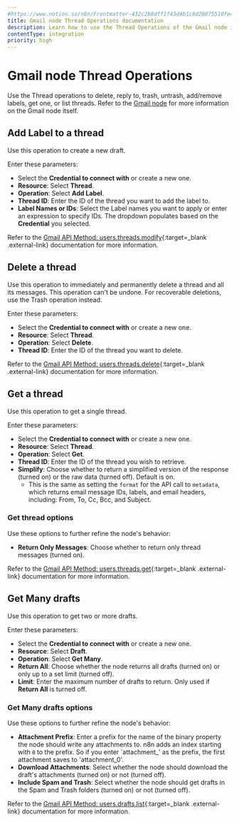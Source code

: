 ```yaml
---
#https://www.notion.so/n8n/Frontmatter-432c2b8dff1f43d4b1c8d20075510fe4
title: Gmail node Thread Operations documentation
description: Learn how to use the Thread Operations of the Gmail node in n8n. Follow technical documentation to integrate Thread Operations into your workflows.
contentType: integration
priority: high
---
```


# Gmail node Thread Operations

Use the Thread operations to delete, reply to, trash, untrash, add/remove labels, get one, or list threads. Refer to the [Gmail node](/integrations/builtin/app-nodes/n8n-nodes-base.gmail/) for more information on the Gmail node itself.

## Add Label to a thread

Use this operation to create a new draft.

Enter these parameters:

* Select the **Credential to connect with** or create a new one.
* **Resource**: Select **Thread**.
* **Operation**: Select **Add Label**.
* **Thread ID**: Enter the ID of the thread you want to add the label to.
* **Label Names or IDs**: Select the Label names you want to apply or enter an expression to specify IDs. The dropdown populates based on the **Credential** you selected.

Refer to the [Gmail API Method: users.threads.modify](https://developers.google.com/gmail/api/reference/rest/v1/users.threads/modify){:target=_blank .external-link} documentation for more information.

## Delete a thread

Use this operation to immediately and permanently delete a thread and all its messages. This operation can't be undone. For recoverable deletions, use the Trash operation instead.

Enter these parameters:

* Select the **Credential to connect with** or create a new one.
* **Resource**: Select **Thread**.
* **Operation**: Select **Delete**.
* **Thread ID**: Enter the ID of the thread you want to delete.

Refer to the [Gmail API Method: users.threads.delete](https://developers.google.com/gmail/api/reference/rest/v1/users.threads/delete){:target=_blank .external-link} documentation for more information.

## Get a thread

Use this operation to get a single thread.

Enter these parameters:

* Select the **Credential to connect with** or create a new one.
* **Resource**: Select **Thread**.
* **Operation**: Select **Get**.
* **Thread ID**: Enter the ID of the thread you wish to retrieve.
* **Simplify**: Choose whether to return a simplified version of the response (turned on) or the raw data (turned off). Default is on.
    * This is the same as setting the `format` for the API call to `metadata`, which returns email message IDs, labels, and email headers, including: From, To, Cc, Bcc, and Subject.

### Get thread options

Use these options to further refine the node's behavior:

* **Return Only Messages**: Choose whether to return only thread messages (turned on).

Refer to the [Gmail API Method: users.threads.get](https://developers.google.com/gmail/api/reference/rest/v1/users.threads/get){:target=_blank .external-link} documentation for more information.

<!-- TODO: PICK UP HERE-->

## Get Many drafts

Use this operation to get two or more drafts.

Enter these parameters:

* Select the **Credential to connect with** or create a new one.
* **Resource**: Select **Draft**.
* **Operation**: Select **Get Many**.
* **Return All**: Choose whether the node returns all drafts (turned on) or only up to a set limit (turned off).
* **Limit**: Enter the maximum number of drafts to return. Only used if **Return All** is turned off.

### Get Many drafts options

Use these options to further refine the node's behavior:

* **Attachment Prefix**: Enter a prefix for the name of the binary property the node should write any attachments to. n8n adds an index starting with `0` to the prefix. So if you enter `attachment_' as the prefix, the first attachment saves to 'attachment_0'.
* **Download Attachments**: Select whether the node should download the draft's attachments (turned on) or not (turned off).
* **Include Spam and Trash**: Select whether the node should get drafts in the Spam and Trash folders (turned on) or not (turned off).

Refer to the [Gmail API Method: users.drafts.list](https://developers.google.com/gmail/api/reference/rest/v1/users.drafts/list){:target=_blank .external-link} documentation for more information.